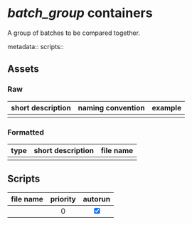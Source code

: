 # *batch_group* containers
A group of batches to be compared together. 

metadata::
scripts::


## Assets
### Raw

| short description | naming convention | example |
| ----------------- | ----------------- | ------- |
|                   |                   |         |

### Formatted

| type | short description | file name | 
| ---- | ----------------- | --------- |
|      |                   |           |

## Scripts

| file name | priority | autorun |
| --------- |:--------:|:-------:|
|           |    0     | <input type="checkbox" checked> |